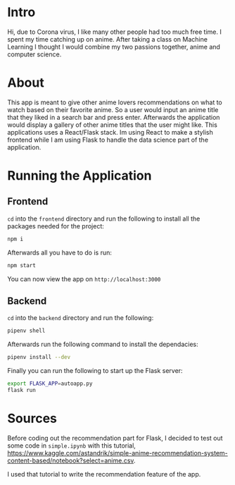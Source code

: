 # Intro

Hi, due to Corona virus, I like many other people had too much free time. I spent my time catching up on anime. After taking a class on Machine Learning I thought I would combine my two passions together, anime and computer science. 

# About

This app is meant to give other anime lovers recommendations on what to watch based on their favorite anime. So a user would input an anime title that they liked in a search bar and press enter. Afterwards the application would display a gallery of other anime titles that the user might like. This applications uses a React/Flask stack. Im using React to make a stylish frontend while I am using Flask to handle the data science part of the application. 

# Running the Application

## Frontend

`cd` into the `frontend` directory and run the following to install all the packages needed for the project:

```bash
npm i
```

Afterwards all you have to do is run:

```bash
npm start
```

You can now view the app on `http://localhost:3000`

## Backend

`cd` into the `backend` directory and run the following:

```bash
pipenv shell
```

Afterwards run the following command to install the dependacies:

```bash
pipenv install --dev
```

Finally you can run the following to start up the Flask server:

```bash
export FLASK_APP=autoapp.py
flask run
```

# Sources

Before coding out the recommendation part for Flask, I decided to test out some code in `simple.ipynb` with this tutorial, https://www.kaggle.com/astandrik/simple-anime-recommendation-system-content-based/notebook?select=anime.csv.

I used that tutorial to write the recommendation feature of the app.
